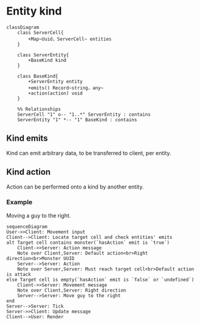 # Entity kind

```mermaid
classDiagram
	class ServerCell{
		+Map~Uuid，ServerCell~ entities
	}

	class ServerEntity{
		+BaseKind kind
	}

	class BaseKind{
		+ServerEntity entity
		+emits() Record~string，any~
		+action(action) void
	}

	%% Relationships
	ServerCell "1" o-- "1..*" ServerEntity : contains
	ServerEntity "1" *-- "1" BaseKind : contains
```

## Kind emits

Kind can emit arbitrary data, to be transferred to client, per entity.

## Kind action

Action can be performed onto a kind by another entity.

### Example

Moving a guy to the right.

```mermaid
sequenceDiagram
User->>Client: Movement input
Client-->Client: Locate target cell and check entities' emits
alt Target cell contains monster(`hasAction` emit is `true`)
	Client->>Server: Action message
	Note over Client,Server: Default action<br>Right direction<br>Monster UUID
	Server-->Server: Action
	Note over Server,Server: Must reach target cell<br>Default action is attack
else Target cell is empty(`hasAction` emit is `false` or `undefined`)
	Client->>Server: Movement message
	Note over Client,Server: Right direction
	Server-->Server: Move guy to the right
end
Server-->Server: Tick
Server->>Client: Update message
Client-->User: Render
```